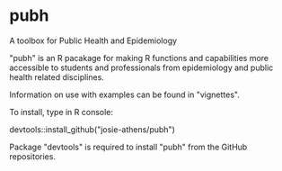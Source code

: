 # pubh

A toolbox for Public Health and Epidemiology

"pubh" is an R pacakage for making R functions and capabilities more accessible to students and professionals from epidemiology and public health related disciplines.

Information on use with examples can be found in "vignettes".

To install, type in R console:

devtools::install_github("josie-athens/pubh")

Package "devtools" is required to install "pubh" from the GitHub repositories.
